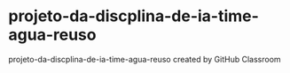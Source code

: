 # projeto-da-discplina-de-ia-time-agua-reuso
projeto-da-discplina-de-ia-time-agua-reuso created by GitHub Classroom
